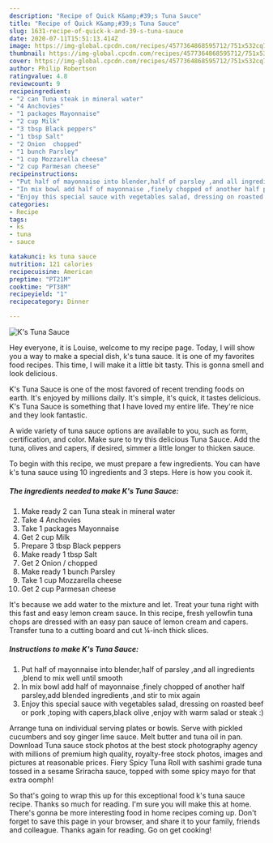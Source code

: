 ```yaml
---
description: "Recipe of Quick K&amp;#39;s Tuna Sauce"
title: "Recipe of Quick K&amp;#39;s Tuna Sauce"
slug: 1631-recipe-of-quick-k-and-39-s-tuna-sauce
date: 2020-07-11T15:51:13.414Z
image: https://img-global.cpcdn.com/recipes/4577364868595712/751x532cq70/ks-tuna-sauce-recipe-main-photo.jpg
thumbnail: https://img-global.cpcdn.com/recipes/4577364868595712/751x532cq70/ks-tuna-sauce-recipe-main-photo.jpg
cover: https://img-global.cpcdn.com/recipes/4577364868595712/751x532cq70/ks-tuna-sauce-recipe-main-photo.jpg
author: Philip Robertson
ratingvalue: 4.8
reviewcount: 9
recipeingredient:
- "2 can Tuna steak in mineral water"
- "4 Anchovies"
- "1 packages Mayonnaise"
- "2 cup Milk"
- "3 tbsp Black peppers"
- "1 tbsp Salt"
- "2 Onion  chopped"
- "1 bunch Parsley"
- "1 cup Mozzarella cheese"
- "2 cup Parmesan cheese"
recipeinstructions:
- "Put half of mayonnaise into blender,half of parsley ,and all ingredients ,blend to mix well until smooth"
- "In mix bowl add half of mayonnaise ,finely chopped of another half parsley,add blended ingredients ,and stir to mix again"
- "Enjoy this special sauce with vegetables salad, dressing on roasted beef or pork ,toping with capers,black olive ,enjoy with warm salad or steak :)"
categories:
- Recipe
tags:
- ks
- tuna
- sauce

katakunci: ks tuna sauce 
nutrition: 121 calories
recipecuisine: American
preptime: "PT21M"
cooktime: "PT38M"
recipeyield: "1"
recipecategory: Dinner

---
```



![K&#39;s Tuna Sauce](https://img-global.cpcdn.com/recipes/4577364868595712/751x532cq70/ks-tuna-sauce-recipe-main-photo.jpg)

Hey everyone, it is Louise, welcome to my recipe page. Today, I will show you a way to make a special dish, k&#39;s tuna sauce. It is one of my favorites food recipes. This time, I will make it a little bit tasty. This is gonna smell and look delicious.

K&#39;s Tuna Sauce is one of the most favored of recent trending foods on earth. It's enjoyed by millions daily. It's simple, it's quick, it tastes delicious. K&#39;s Tuna Sauce is something that I have loved my entire life. They're nice and they look fantastic.

A wide variety of tuna sauce options are available to you, such as form, certification, and color. Make sure to try this delicious Tuna Sauce. Add the tuna, olives and capers, if desired, simmer a little longer to thicken sauce.


To begin with this recipe, we must prepare a few ingredients. You can have k&#39;s tuna sauce using 10 ingredients and 3 steps. Here is how you cook it.

<!--inarticleads1-->

##### The ingredients needed to make K&#39;s Tuna Sauce:

1. Make ready 2 can Tuna steak in mineral water
1. Take 4 Anchovies
1. Take 1 packages Mayonnaise
1. Get 2 cup Milk
1. Prepare 3 tbsp Black peppers
1. Make ready 1 tbsp Salt
1. Get 2 Onion / chopped
1. Make ready 1 bunch Parsley
1. Take 1 cup Mozzarella cheese
1. Get 2 cup Parmesan cheese


It&#39;s because we add water to the mixture and let. Treat your tuna right with this fast and easy lemon cream sauce. In this recipe, fresh yellowfin tuna chops are dressed with an easy pan sauce of lemon cream and capers. Transfer tuna to a cutting board and cut ¼-inch thick slices. 

<!--inarticleads2-->

##### Instructions to make K&#39;s Tuna Sauce:

1. Put half of mayonnaise into blender,half of parsley ,and all ingredients ,blend to mix well until smooth
1. In mix bowl add half of mayonnaise ,finely chopped of another half parsley,add blended ingredients ,and stir to mix again
1. Enjoy this special sauce with vegetables salad, dressing on roasted beef or pork ,toping with capers,black olive ,enjoy with warm salad or steak :)


Arrange tuna on individual serving plates or bowls. Serve with pickled cucumbers and soy ginger lime sauce. Melt butter and tuna oil in pan. Download Tuna sauce stock photos at the best stock photography agency with millions of premium high quality, royalty-free stock photos, images and pictures at reasonable prices. Fiery Spicy Tuna Roll with sashimi grade tuna tossed in a sesame Sriracha sauce, topped with some spicy mayo for that extra oomph! 

So that's going to wrap this up for this exceptional food k&#39;s tuna sauce recipe. Thanks so much for reading. I'm sure you will make this at home. There's gonna be more interesting food in home recipes coming up. Don't forget to save this page in your browser, and share it to your family, friends and colleague. Thanks again for reading. Go on get cooking!
